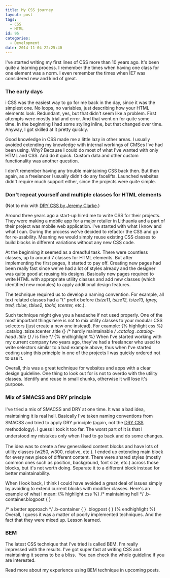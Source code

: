 ```yaml
---
title: My CSS journey
layout: post
tags:
  - CSS
  - HTML
id: 95
categories:
  - Development
date: 2014-11-04 22:25:40
---
```


I've started writing my first lines of CSS more than 10 years ago. It's been quite a learning process. I remember the times when having one class for one element was a norm. I even remember the times when IE7 was considered new and kind of great.

### The early days
i
CSS was the easiest way to go for me back in the day, since it was the simplest one. No loops, no variables, just describing how your HTML elements look. <!--more-->Redundant, yes, but that didn't seem like a problem. First attempts were mostly trial and error. And that went on for quite some time. In the beginning I had some styling inline, but that changed over time. Anyway, I got skilled at it pretty quickly.

Good knowledge in CSS made me a little lazy in other areas. I usually avoided extending my knowledge with internal workings of CMSes I've had been using. Why? Because I could do most of what I've wanted with only HTML and CSS. And do it quick. Custom data and other custom functionality was another question.

I don't remember having any trouble maintaining CSS back then. But then again, as a freelancer I usually didn't do any facelifts. Launched websites didn't require much support either, since the projects were quite simple.

### Don't repeat yourself and multiple classes for HTML elements

(Not to mix with [DRY CSS by Jeremy Clarke](http://vimeo.com/38063798).)

Around three years ago a start-up hired me to write CSS for their projects. They were making a mobile app for a major retailer in Lithuania and a part of their project was mobile web application. I've started with what I know and what I can. During the process we've decided to refactor the CSS and go for re-usability. Meaning we would simply reuse existing CSS classes to build blocks in different variations without any new CSS code.

At the beginning it seemed as a dreadful task. There were countless classes, up to around 7 classes for HTML elements. But after implementing the first pages, it started to pay off. Creating new pages had been really fast since we've had a lot of styles already and the designer was quite good at reusing his designs. Basically new pages required to write HTML with appropriate utility classes and add new classes (which identified new modules) to apply additional design features.

The technique required us to develop a naming convention. For example, all text related classes had a "t" prefix before (_tsize11, tsize12, tsize13, tgrey, tred, tblue, tblue2, tbold, tcenter,_ etc.).

Such technique might give you a headache if not used properly. One of the most important things here is not to mix utility classes to your modular CSS selectors (just create a new one instead). For example:
{% highlight css %}
.catalog .tsize.tcenter .title {} /* hardly maintainable */
.catalog .catalog-head .title {} /* is fine */
{% endhighlight %}
When I've started working with my current company two years ago, they've had a freelancer who used to write selectors similar to a bad example above, thus when I've started coding using this principle in one of the projects I was quickly ordered not to use it.

Overall, this was a great technique for websites and apps with a clear design guideline. One thing to look out for is not to overdo with the utility classes. Identify and reuse in small chunks, otherwise it will lose it's purpose.

### Mix of SMACSS and DRY principle

<span style="line-height: 1.5;">I've tried a mix of SMACSS and DRY at one time. It was a bad idea, maintaining it is real hell. Basically I've taken naming conventions from SMACSS and tried to apply DRY principle (again, not the [DRY CSS](http://vimeo.com/38063798) methodology). I guess I took it too far. The worst part of it is that I understood my mistakes only when I had to go back and do some changes. </span>

The idea was to create a few generalised content blocks and have lots of utility classes (w250, w300, relative, etc.). I ended up extending main block for every new piece of different content. There were shared styles (mostly common ones such as position, background, font size, etc.) across those blocks, but it's not worth doing. Separate it to a different block instead for better maintainability.

When I look back, I think I could have avoided a great deal of issues simply by avoiding to extend current blocks with modifier classes. Here's an example of what I mean:
{% highlight css %}
/* maintaining hell */
.b-container.blogpost { }

/* a better approach */
.b-container { }
.blogpost { }
{% endhighlight %}
Overall, I guess it was a matter of poorly implemented techniques. And the fact that they were mixed up. Lesson learned.

### BEM

The latest CSS technique that I've tried is called BEM. I'm really impressed with the results. I've got super fast at writing CSS and maintaining it seems to be a bliss.  You can check the whole [guideline](https://bem.info/method/) if you are interested.

Read more about my experience using BEM technique in upcoming posts.
